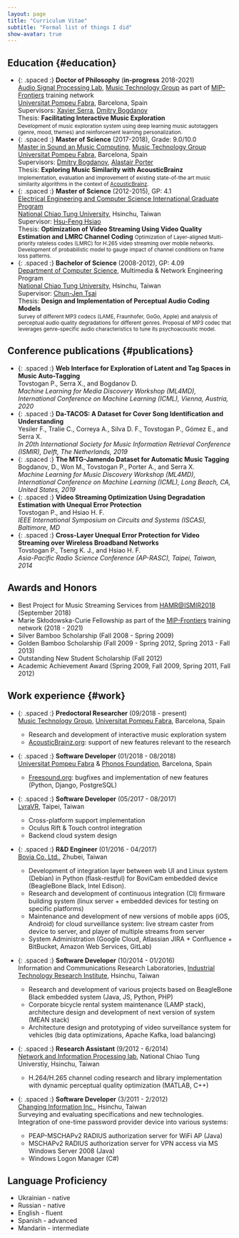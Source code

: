 ```yaml
---
layout: page
title: "Curriculum Vitae"
subtitle: "Formal list of things I did"
show-avatar: true
---
```


<!-- Quick links: 
<a href="#education" class="btn btn-primary">Education</a>
<a href="#publications" class="btn btn-primary">Publications</a>
<a href="#work" class="btn btn-primary">Work</a> -->

## Education {#education}

* {: .spaced :} **Doctor of Philosophy** (**in-progress** 2018-2021)  
  [Audio Signal Processing Lab](https://www.upf.edu/web/mtg/audio-signal-processing-lab), [Music Technology Group](https://www.upf.edu/web/mtg) as part of [MIP-Frontiers](https://mip-frontiers.eu/) training network  
  [Universitat Pompeu Fabra](https://www.upf.edu/), Barcelona, Spain  
  Supervisors: [Xavier Serra](https://www.upf.edu/web/xavier-serra), [Dmitry Bogdanov](https://dbogdanov.github.io/)  
  Thesis: **Facilitating Interactive Music Exploration**  
  <small>Development of music exploration system using deep learning music autotaggers (genre, mood, themes) and reinforcement learning personalization.</small>
* {: .spaced :} **Master of Science** (2017-2018), Grade: 9.0/10.0  
  [Master in Sound an Music Computing](https://www.upf.edu/web/smc), [Music Technology Group](https://www.upf.edu/web/mtg)  
  [Universitat Pompeu Fabra](https://www.upf.edu/), Barcelona, Spain  
  Supervisors: [Dmitry Bogdanov](https://dbogdanov.github.io/), [Alastair Porter](http://www.dtic.upf.edu/~aporter/)  
  Thesis: **Exploring Music Similarity with AcousticBrainz**  
  <small>Implementation, evaluation and improvement of existing state-of-the art music similarity algorithms in the context of [AcousticBrainz](https://acousticbrainz.org/).</small>
* {: .spaced :} **Master of Science** (2012-2015), GP: 4.1  
  [Electrical Engineering and Computer Science International Graduate Program](http://eecsigp.nctu.edu.tw/)  
  [National Chiao Tung University](http://www.nctu.edu.tw/en/), Hsinchu, Taiwan  
  Supervisor: [Hsu-Feng Hsiao](http://www.cs.nctu.edu.tw/cswebsite/members/detail/hillhsiao)  
  Thesis: **Optimization of Video Streaming Using Video Quality Estimation and LMRC Channel Coding**
  <small>Optimization of Layer-aligned Multi-priority rateless codes (LMRC) for H.265 video streaming over mobile networks. Development of probabilistic model to gauge impact of channel conditions on frame loss patterns.</small>
* {: .spaced :} **Bachelor of Science** (2008-2012), GP: 4.09  
  [Department of Computer Science](http://www.cs.nctu.edu.tw/cswebsite/), Multimedia & Network Engineering Program  
  [National Chiao Tung University](http://www.nctu.edu.tw/en/), Hsinchu, Taiwan  
  Supervisor: [Chun-Jen Tsai](http://www.cs.nctu.edu.tw/cswebsite/members/detail/cjtsai)  
  Thesis: **Design and Implementation of Perceptual Audio Coding Models**  
  <small>Survey of different MP3 codecs (LAME, Fraunhofer, GoGo, Apple) and analysis of perceptual audio quality degradations for different genres. Proposal of MP3 codec that leverages genre-specific audio characteristics to tune its psychoacoustic model.</small>


## Conference publications {#publications}

* {: .spaced :} **Web Interface for Exploration of Latent and Tag Spaces in Music Auto-Tagging**  
  Tovstogan P., Serra X., and Bogdanov D.  
  *Machine Learning for Media Discovery Workshop (ML4MD), International Conference on Machine Learning (ICML), Vienna, Austria, 2020*
* {: .spaced :} **Da-TACOS: A Dataset for Cover Song Identification and Understanding**  
  Yesiler F., Tralie C., Correya A., Silva D. F., Tovstogan P., Gómez E., and Serra X.  
  *In 20th International Society for Music Information Retrieval Conference (ISMIR), Delft, The Netherlands, 2019*
* {: .spaced :} **The MTG-Jamendo Dataset for Automatic Music Tagging**  
  Bogdanov, D., Won M., Tovstogan P., Porter A., and Serra X.  
  *Machine Learning for Music Discovery Workshop (ML4MD), International Conference on Machine Learning (ICML), Long Beach, CA, United States, 2019*
* {: .spaced :} **Video Streaming Optimization Using Degradation Estimation with Unequal Error Protection**  
  Tovstogan P., and Hsiao H. F.  
  *IEEE International Symposium on Circuits and Systems (ISCAS), Baltimore, MD*
* {: .spaced :} **Cross-Layer Unequal Error Protection for Video Streaming over Wireless Broadband Networks**  
  Tovstogan P., Tseng K. J., and Hsiao H. F.  
  *Asia-Pacific Radio Science Conference (AP-RASC), Taipei, Taiwan, 2014*

## Awards and Honors

* Best Project for Music Streaming Services from [HAMR@ISMIR2018](https://labrosa.ee.columbia.edu/hamr_ismir2018/) (September 2018)
* Marie Skłodowska-Curie Fellowship as part of the [MIP-Frontiers](https://mip-frontiers.eu/) training network (2018 - 2021)
* Silver Bamboo Scholarship (Fall 2008 - Spring 2009)
* Golden Bamboo Scholarship (Fall 2009 - Spring 2012, Spring 2013 - Fall 2013)
* Outstanding New Student Scholarship (Fall 2012)
* Academic Achievement Award (Spring 2009, Fall 2009, Spring 2011, Fall 2012)

## Work experience {#work}

* {: .spaced :} **Predoctoral Researcher** (09/2018 - present)  
  [Music Technology Group](https://www.upf.edu/web/mtg), [Universitat Pompeu Fabra](https://www.upf.edu/), Barcelona, Spain  
    * Research and development of interactive music exploration system  
    * [AcousticBrainz.org](http://acousticbrainz.org/): support of new features relevant to the research

* {: .spaced :} **Software Developer** (01/2018 - 08/2018)  
  [Universitat Pompeu Fabra](https://www.upf.edu/) & [Phonos Foundation](http://phonos.upf.edu/), Barcelona, Spain  
    * [Freesound.org](https://freesound.org/): bugfixes and implementation of new features (Python, Django, PostgreSQL)

* {: .spaced :} **Software Developer** (05/2017 - 08/2017)  
  [LyraVR](http://lyravr.com/), Taipei, Taiwan
    * Cross-platform support implementation
    * Oculus Rift & Touch control integration
    * Backend cloud system design

* {: .spaced :} **R&D Engineer** (01/2016 - 04/2017)  
  [Bovia Co. Ltd.](https://www.bovicloud.com/), Zhubei, Taiwan
    * Development of integration layer between web UI and Linux system (Debian) in Python (flask-restful) for BoviCam embedded device (BeagleBone Black, Intel Edison).
    * Research and development of continuous integration (CI) firmware building system (linux server + embedded devices for testing on specific platforms)
    * Maintenance and development of new versions of mobile apps (iOS, Android) for cloud surveillance system: live stream caster from device to server, and player of multiple streams from server
    * System Administration (Google Cloud, Atlassian JIRA + Confluence + BitBucket, Amazon Web Services, GitLab)

* {: .spaced :} **Software Developer** (10/2014 - 01/2016)  
  Information and Communications Research Laboratories, [Industrial Technology Research Institute](https://www.itri.org.tw/eng/), Hsinchu, Taiwan
    * Research and development of various projects based on BeagleBone Black embedded system (Java, JS, Python, PHP)
    * Corporate bicycle rental system maintenance (LAMP stack), architecture design and development of next version of system (MEAN stack)
    * Architecture design and prototyping of video surveillance system for vehicles (big data optimizations, Apache Kafka, load balancing)

* {: .spaced :} **Research Assistant** (9/2012 - 6/2014)  
  [Network and Information Processing lab](https://www.cs.nctu.edu.tw/research/multimedia-communication), National Chiao Tung Universtiy, Hsinchu, Taiwan  
    * H.264/H.265 channel coding research and library implementation with dynamic perceptual quality optimization (MATLAB, C++)

* {: .spaced :} **Software Developer** (3/2011 - 2/2012)  
  [Changing Information Inc.](http://www.changingtec.com/), Hsinchu, Taiwan  
  Surveying and evaluating specifications and new technologies. Integration of one-time password provider device into various systems:
    * PEAP-MSCHAPv2 RADIUS authorization server for WiFi AP (Java)
    * MSCHAPv2 RADIUS authorization server for VPN access via MS Windows Server 2008 (Java)
    * Windows Logon Manager (C#)  

## Language Proficiency

* Ukrainian - native
* Russian - native
* English - fluent
* Spanish - advanced
* Mandarin - intermediate

